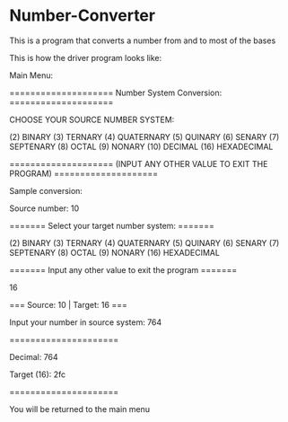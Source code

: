 # Number-Converter
This is a program that converts a number from and to most of the bases

This is how the driver program looks like:


  Main Menu:
  
==================== Number System Conversion: ==================== 

CHOOSE YOUR SOURCE NUMBER SYSTEM: 

(2) BINARY
(3) TERNARY
(4) QUATERNARY
(5) QUINARY
(6) SENARY
(7) SEPTENARY
(8) OCTAL
(9) NONARY
(10) DECIMAL
(16) HEXADECIMAL

==================== (INPUT ANY OTHER VALUE TO EXIT THE PROGRAM) ==================== 

  Sample conversion:
  
  
Source number: 10

======= Select your target number system: =======

(2) BINARY
(3) TERNARY
(4) QUATERNARY
(5) QUINARY
(6) SENARY
(7) SEPTENARY
(8) OCTAL
(9) NONARY
(16) HEXADECIMAL

======= Input any other value to exit the program =======

16

=== Source: 10 | Target: 16 ===

Input your number in source system: 
764

=====================

Decimal: 764

Target (16): 2fc

=====================

You will be returned to the main menu
